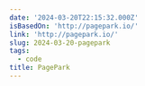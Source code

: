 ```yaml
---
date: '2024-03-20T22:15:32.000Z'
isBasedOn: 'http://pagepark.io/'
link: 'http://pagepark.io/'
slug: 2024-03-20-pagepark
tags:
  - code
title: PagePark
---
```


